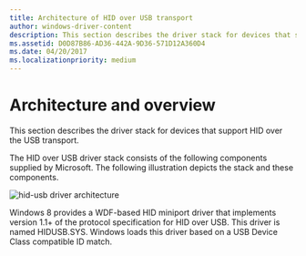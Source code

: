```yaml
---
title: Architecture of HID over USB transport
author: windows-driver-content
description: This section describes the driver stack for devices that support HID over USB transport.
ms.assetid: D0D87B86-AD36-442A-9D36-571D12A360D4
ms.date: 04/20/2017
ms.localizationpriority: medium
---
```


# Architecture and overview


This section describes the driver stack for devices that support HID over the USB transport.

The HID over USB driver stack consists of the following components supplied by Microsoft. The following illustration depicts the stack and these components.

![hid-usb driver architecture ](images/transport-usb.png)

Windows 8 provides a WDF-based HID miniport driver that implements version 1.1+ of the protocol specification for HID over USB. This driver is named HIDUSB.SYS. Windows loads this driver based on a USB Device Class compatible ID match.

 

 





